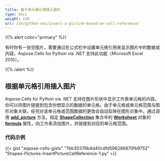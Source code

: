 ```yaml
---
title: 基于单元格引用插入图片
type: docs
weight: 150
url: /zh/python-net/insert-a-picture-based-on-cell-reference/
---
```


{{% alert color="primary" %}}

有时你有一张空图片，需要通过在公式栏中设置单元格引用来显示图片中的数据或内容。Aspose.Cells for Python via .NET 支持此功能（Microsoft Excel 2010）。

{{% /alert %}}

## 根据单元格引用插入图片

Aspose.Cells for Python via .NET 支持在图片形状中显示工作表单元格的内容。你可以将图片链接到包含你想显示的数据的单元格。由于单元格或单元格范围与图形对象关联，任何对该单元格或范围数据的更改会自动反映在图形对象中。通过调用 [**add_picture**](https://reference.aspose.com/cells/python-net/aspose.cells.drawing/shapecollection/add_picture) 方法，指定 [**ShapeCollection**](https://reference.aspose.com/cells/python-net/aspose.cells.drawing/shapecollection) 集合中的 [**Worksheet**](https://reference.aspose.com/cells/python-net/aspose.cells/worksheet) 对象的 [**formula**](https://reference.aspose.com/cells/python-net/aspose.cells.drawing/picture/formula) 属性，向工作表添加图片，并链接到对应的单元格范围。

### 代码示例

{{< gist "aspose-cells-gists" "7bb30376b4d40cdfd596286870fb9752" "Shapes-Pictures-InsertPictureCellReference-1.py" >}}
